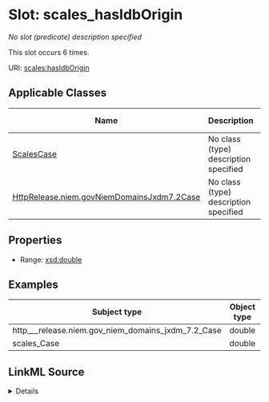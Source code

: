 

# Slot: scales_hasIdbOrigin


_No slot (predicate) description specified_






This slot occurs 6 times.


URI: [scales:hasIdbOrigin](http://schemas.scales-okn.org/rdf/scales#hasIdbOrigin)



<!-- no inheritance hierarchy -->





## Applicable Classes

| Name | Description | Modifies Slot |
| --- | --- | --- |
| [ScalesCase](../classes/ScalesCase.md) | No class (type) description specified |  yes  |
| [HttpRelease.niem.govNiemDomainsJxdm7.2Case](../classes/HttpRelease.niem.govNiemDomainsJxdm7.2Case.md) | No class (type) description specified |  yes  |







## Properties

* Range: [xsd:double](http://www.w3.org/2001/XMLSchema#double)






## Examples

| Subject type | Object type | Example subject | Example object | Occurrences |
| --- | --- | --- | --- | --- |
| http___release.niem.gov_niem_domains_jxdm_7.2_Case | double | scales:/CaseCivil | 13.0 | 6 |
| scales_Case | double | scales:/CaseCivil | 13.0 | 6 |




## LinkML Source

<details>

```yaml
name: scales_hasIdbOrigin
annotations:
  count:
    tag: count
    value: 6
description: No slot (predicate) description specified
examples:
- object:
    example_object: '13.0'
    example_object_type: double
    example_predicate: scales:hasIdbOrigin
    example_subject: scales:/CaseCivil
    example_subject_type: http___release.niem.gov_niem_domains_jxdm_7.2_Case
- object:
    example_object: '13.0'
    example_object_type: double
    example_predicate: scales:hasIdbOrigin
    example_subject: scales:/CaseCivil
    example_subject_type: scales_Case
from_schema: scales-kg
rank: 1000
slot_uri: scales:hasIdbOrigin
alias: scales_hasIdbOrigin
domain_of:
- http___release.niem.gov_niem_domains_jxdm_7.2_Case
- scales_Case
range: double

```
</details>